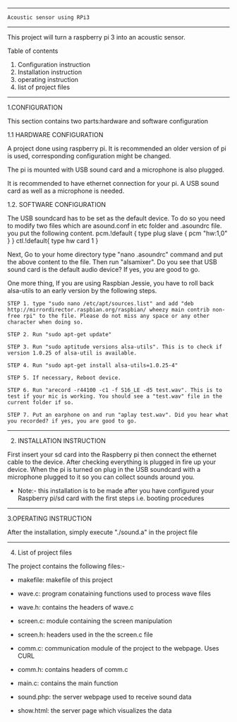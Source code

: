 
----------------------------------------
	Acoustic sensor using RPi3
-----------------------------------------


This project will turn a raspberry pi 3 into an acoustic sensor.

Table of contents
 
1. Configuration instruction
2. Installation instruction
3. operating instruction
4. list of project files
------------------------------------------

1.CONFIGURATION

This section contains two parts:hardware and software configuration

1.1 HARDWARE CONFIGURATION

A project done using raspberry pi. It is recommended an older version of pi is used, corresponding configuration might be changed.

The pi is mounted with USB sound card and a microphone is also plugged.

It is recommended to have ethernet connection for your pi. A USB sound card as well as a microphone is needed.

1.2. SOFTWARE CONFIGURATION

The USB soundcard has to be set as the default device. To do so you need to modify two files which are asound.conf in etc folder and .asoundrc file. you put the following content.
pcm.!default {
	type plug
	slave {
		pcm "hw:1,0"
	}
}
ctl.!default{
	type hw 
	card 1
}

Next, Go to your home directory type "nano .asoundrc" command and put the above content to the file. Then run "alsamixer". Do you see that USB sound card is the default audio device? If yes, you are good to go.

One more thing, If you are using Raspbian Jessie, you have to roll back alsa-utils to an early version by the following steps.

	STEP 1. type "sudo nano /etc/apt/sources.list" and add "deb http://mirrordirector.raspbian.org/raspbian/ wheezy main contrib non-free rpi" to the file. Please do not miss any space or any other character when doing so.

	STEP 2. Run "sudo apt-get update"

	STEP 3. Run "sudo aptitude versions alsa-utils". This is to check if version 1.0.25 of alsa-util is available.

	STEP 4. Run "sudo apt-get install alsa-utils=1.0.25-4"

	STEP 5. If necessary, Reboot device.

	STEP 6. Run "arecord -r44100 -c1 -f S16_LE -d5 test.wav". This is to test if your mic is working. You should see a "test.wav" file in the current folder if so.

	STEP 7. Put an earphone on and run "aplay test.wav". Did you hear what you recorded? if yes, you are good to go.  

----------------------------------

2. INSTALLATION INSTRUCTION

First insert your sd card into the Raspberry pi then connect the ethernet cable to the device. After checking everything is plugged in fire up your device. When the pi is turned on plug in the USB soundcard with a microphone plugged to it so you can collect sounds around you. 

- Note:- this installation is to be made after you have configured your Raspberry pi/sd card with the first steps i.e. booting procedures 
----------------------------

3.OPERATING INSTRUCTION

After the installation, simply execute "./sound.a" in the project file

-----------------------------

4. List of project files

The project contains the following files:-

- makefile: makefile of this project

- wave.c: program conataining functions used to process wave files

- wave.h: contains the headers of wave.c

- screen.c: module containing the screen manipulation

- screen.h: headers used in the the screen.c file

- comm.c: communication module of the project to the webpage. Uses CURL

- comm.h: contains headers of comm.c

- main.c: contains the main function

- sound.php: the server webpage used to receive sound data 

- show.html: the server page which visualizes the data 

